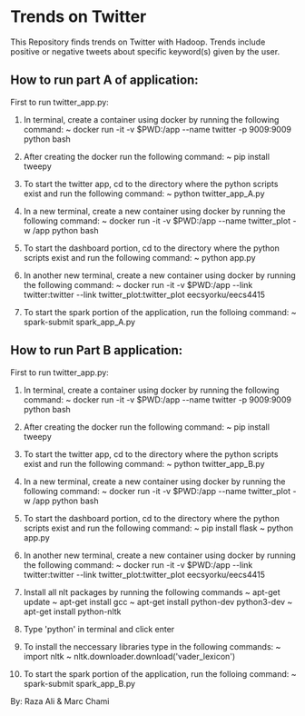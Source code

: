 # Trends on Twitter

This Repository finds trends on Twitter with Hadoop. 
Trends include positive or negative tweets about specific keyword(s) given by the user.

## How to run part A of application:

First to run twitter_app.py:
1) In terminal, create a container using docker by running the following command:
    ~ docker run -it -v $PWD:/app --name twitter -p 9009:9009 python bash

2) After creating the docker run the following command:
    ~ pip install tweepy   

3) To start the twitter app, cd to the directory where the python scripts exist and run the following command:
    ~ python twitter_app_A.py

4) In a new terminal, create a new container using docker by running the following command:
    ~ docker run -it -v $PWD:/app --name twitter_plot -w /app python bash

5) To start the dashboard portion, cd to the directory where the python scripts exist and run the following command:
    ~ python app.py

6) In another new terminal, create a new container using docker by running the following command:
    ~ docker run -it -v $PWD:/app --link twitter:twitter --link twitter_plot:twitter_plot eecsyorku/eecs4415

7) To start the spark portion of the application, run the folloing command:
    ~ spark-submit spark_app_A.py


## How to run Part B application:

First to run twitter_app.py:
1) In terminal, create a container using docker by running the following command:
    ~ docker run -it -v $PWD:/app --name twitter -p 9009:9009 python bash

2) After creating the docker run the following command:
    ~ pip install tweepy   

3) To start the twitter app, cd to the directory where the python scripts exist and run the following command:
    ~ python twitter_app_B.py

4) In a new terminal, create a new container using docker by running the following command:
    ~ docker run -it -v $PWD:/app --name twitter_plot -w /app python bash

5) To start the dashboard portion, cd to the directory where the python scripts exist and run the following command:
    ~ pip install flask
    ~ python app.py

6) In another new terminal, create a new container using docker by running the following command:
    ~ docker run -it -v $PWD:/app --link twitter:twitter --link twitter_plot:twitter_plot eecsyorku/eecs4415

7) Install all nlt packages by running the following commands
    ~ apt-get update
    ~ apt-get install gcc
    ~ apt-get install python-dev python3-dev
    ~ apt-get install python-nltk

8) Type 'python' in terminal and click enter

9) To install the neccessary libraries type in the following commands:
    ~ import nltk
    ~ nltk.downloader.download('vader_lexicon')

10) To start the spark portion of the application, run the folloing command:
    ~ spark-submit spark_app_B.py
    



By: Raza Ali & Marc Chami



